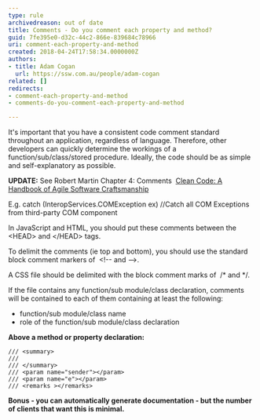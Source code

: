 ```yaml
---
type: rule
archivedreason: out of date
title: Comments - Do you comment each property and method?
guid: 7fe395e0-d32c-44c2-866e-839684c78966
uri: comment-each-property-and-method
created: 2018-04-24T17:58:34.0000000Z
authors:
- title: Adam Cogan
  url: https://ssw.com.au/people/adam-cogan
related: []
redirects:
- comment-each-property-and-method
- comments-do-you-comment-each-property-and-method

---
```


It's important that you have a consistent code comment standard throughout an application, regardless of language. Therefore, other developers can quickly determine the workings of a function/sub/class/stored procedure. Ideally, the code should be as simple and self-explanatory as possible.

<!--endintro-->

**UPDATE:** See Robert Martin Chapter 4: Comments  [Clean Code: A Handbook of Agile Software Craftsmanship](https&#58;//www.amazon.com/Clean-Code-Handbook-Software-Craftsmanship/dp/0132350882)

E.g. catch (InteropServices.COMException ex) //Catch all COM Exceptions from third-party COM component

In JavaScript and HTML, you should put these comments between the 
&lt;HEAD&gt; and &lt;/HEAD&gt;
tags.

To delimit the comments (ie top and bottom), you should use the standard block comment markers of 
&lt;!-- and --&gt;. 

A CSS file should be delimited with the block comment marks of 
/\* and \*/.

If the file contains any function/sub module/class declaration, comments will be contained to each of them containing at least the following:

* function/sub module/class name
* role of the function/sub module/class declaration


**Above a method or property declaration:**



```
/// <summary>
/// 
/// </summary>
/// <param name="sender"></param>
/// <param name="e"></param>
/// <remarks ></remarks>
```



**Bonus - you can automatically generate documentation - but the number of clients that want this is minimal.**
